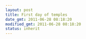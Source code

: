 ```yaml
---
layout: post
title: First day of temples
date_gmt: 2011-06-28 08:18:20
modified_gmt: 2011-06-28 08:18:20
status: inherit
---
```


